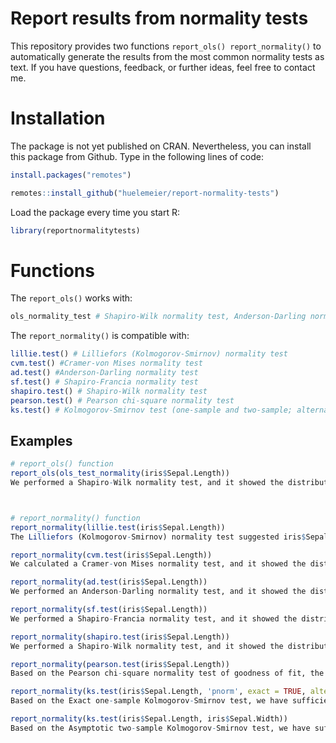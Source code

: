 # Report results from normality tests
This repository provides two functions ```report_ols() report_normality()``` to automatically generate the results from the most common normality tests as text.
If you have questions, feedback, or further ideas, feel free to contact me. 

# Installation
The package is not yet published on CRAN. Nevertheless, you can install this package from Github. Type in the following lines of code:
```r
install.packages("remotes")

remotes::install_github("huelemeier/report-normality-tests")
```

Load the package every time you start R:
```r
library(reportnormalitytests)
```


# Functions
The ```report_ols()``` works with: 
```r
ols_normality_test # Shapiro-Wilk normality test, Anderson-Darling normality test, one-sample Kolmogorov-Smirnov test and Cramer-von Mises normality test
```

The ```report_normality()``` is compatible with: 
```r 
lillie.test() # Lilliefors (Kolmogorov-Smirnov) normality test
cvm.test() #Cramer-von Mises normality test
ad.test() #Anderson-Darling normality test
sf.test() # Shapiro-Francia normality test
shapiro.test() # Shapiro-Wilk normality test
pearson.test() # Pearson chi-square normality test
ks.test() # Kolmogorov-Smirnov test (one-sample and two-sample; alternatives: "two-sided", "less", "greater";  exact: TRUE, FALSE)
```


## Examples

```r
# report_ols() function
report_ols(ols_test_normality(iris$Sepal.Length))
We performed a Shapiro-Wilk normality test, and it showed the distribution departed significantly from normality (W = 0.98, p = .010). Based on the two-tailed Asymptotic one-sample Kolmogorov-Smirnov test, we have sufficient evidence to say our data came from normal distribution (D = 0.09, p = .189). We calculated a Cramer-von Mises test of goodness-of-fit test and it showed the distribution of our data departed significantly from the normal distribution (W = 50, p = .000). The Anderson-Darling normality test indicated the distribution of our data departed significantly from normality (W = 0.89, p = .023).



# report_normality() function
report_normality(lillie.test(iris$Sepal.Length))
The Lilliefors (Kolmogorov-Smirnov) normality test suggested iris$Sepal.Length departed significantly from normality (D = 0.09, p = .006).

report_normality(cvm.test(iris$Sepal.Length))
We calculated a Cramer-von Mises normality test, and it showed the distribution of iris$Sepal.Length departed significantly from the normal distribution (W = 0.13, p = .047).

report_normality(ad.test(iris$Sepal.Length))
We performed an Anderson-Darling normality test, and it showed the distribution of iris$Sepal.Length departed significantly from normality (W = 0.89, p = .023).

report_normality(sf.test(iris$Sepal.Length))
We performed a Shapiro-Francia normality test, and it showed the distribution of iris$Sepal.Length departed significantly from normality (W = 0.98, p = .026).

report_normality(shapiro.test(iris$Sepal.Length))
We performed a Shapiro-Wilk normality test, and it showed the distribution of iris$Sepal.Length departed significantly from normality (W = 0.98, p = .010).

report_normality(pearson.test(iris$Sepal.Length))
Based on the Pearson chi-square normality test of goodness of fit, the sample's distribution of iris$Sepal.Length did not match that of the population's (X2(12) = 17.4, p = .135).

report_normality(ks.test(iris$Sepal.Length, 'pnorm', exact = TRUE, alternative = "less"))
Based on the Exact one-sample Kolmogorov-Smirnov test, we have sufficient evidence to say iris$Sepal.Length came from our assumed distribution (D = 1, p = .000). We applied a one-tailed test assuming the cumulative distribution function lies below the null hypothesis.

report_normality(ks.test(iris$Sepal.Length, iris$Sepal.Width))
Based on the Asymptotic two-sample Kolmogorov-Smirnov test, we have sufficient evidence to say iris$Sepal.Length and iris$Sepal.Width did not come from our assumed distribution (D = 0.99, p = <.05). We applied a two-tailed test.
```


